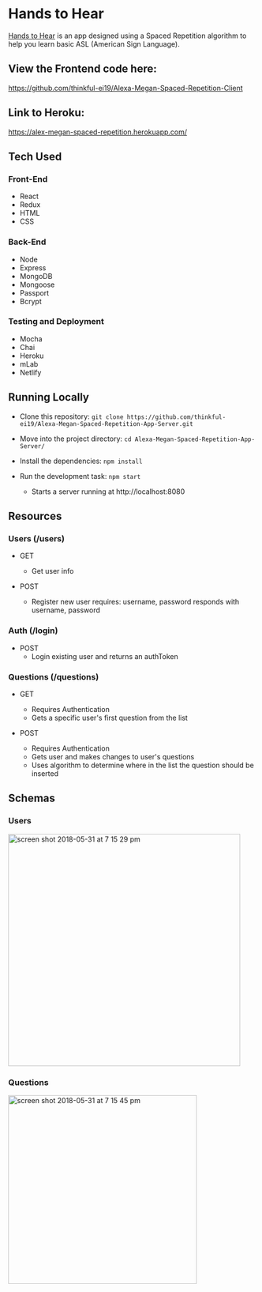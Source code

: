 # Hands to Hear

[Hands to Hear](https://hands-to-hear.netlify.com/) is an app designed using a Spaced Repetition algorithm to help you learn basic ASL (American Sign Language).

## View the Frontend code here:
https://github.com/thinkful-ei19/Alexa-Megan-Spaced-Repetition-Client

## Link to Heroku:
https://alex-megan-spaced-repetition.herokuapp.com/

## Tech Used

### Front-End
* React
* Redux
* HTML
* CSS

### Back-End
* Node
* Express
* MongoDB
* Mongoose
* Passport
* Bcrypt

### Testing and Deployment
* Mocha
* Chai
* Heroku
* mLab
* Netlify

## Running Locally

* Clone this repository: `git clone https://github.com/thinkful-ei19/Alexa-Megan-Spaced-Repetition-App-Server.git`

* Move into the project directory: `cd Alexa-Megan-Spaced-Repetition-App-Server/`
* Install the dependencies: `npm install`
* Run the development task: `npm start`
    * Starts a server running at http://localhost:8080

## Resources

### Users (/users)

* GET
    * Get user info

* POST
    * Register new user
        requires: username, password
        responds with username, password

### Auth (/login)

* POST
    * Login existing user and returns an authToken

### Questions (/questions)

* GET
    * Requires Authentication
    * Gets a specific user's first question from the list

* POST
    * Requires Authentication
    * Gets user and makes changes to user's questions
    * Uses algorithm to determine where in the list the question should be inserted

## Schemas

### Users

<img width="470" alt="screen shot 2018-05-31 at 7 15 29 pm" src="https://user-images.githubusercontent.com/35544816/40813085-16d85470-6507-11e8-8e30-389d3ef78e79.png">

### Questions

<img width="382" alt="screen shot 2018-05-31 at 7 15 45 pm" src="https://user-images.githubusercontent.com/35544816/40813104-2abba53c-6507-11e8-8297-caace2c0dcc9.png">




